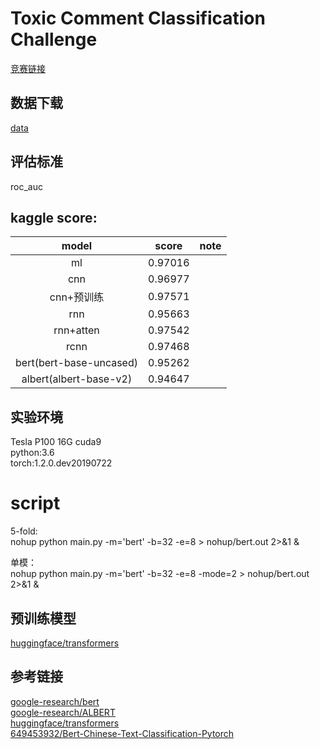 # Toxic Comment Classification Challenge
[竞赛链接](https://www.kaggle.com/c/jigsaw-toxic-comment-classification-challenge)
## 数据下载
[data](https://www.kaggle.com/c/jigsaw-toxic-comment-classification-challenge/data)
## 评估标准
roc_auc
## kaggle score:
|model|score|note|
|:---:|:---:|:---:|
|ml|0.97016|
|cnn|0.96977|
|cnn+预训练|0.97571|
|rnn|0.95663|
|rnn+atten|0.97542|
|rcnn|0.97468|
|bert(bert-base-uncased)|0.95262|
|albert(albert-base-v2)|0.94647|

## 实验环境
Tesla P100
16G
cuda9  
python:3.6  
torch:1.2.0.dev20190722

# script
5-fold:  
nohup python main.py -m='bert' -b=32 -e=8 > nohup/bert.out 2>&1 &

单模：  
nohup python main.py -m='bert' -b=32 -e=8 -mode=2 > nohup/bert.out 2>&1 &

## 预训练模型
[huggingface/transformers](https://github.com/huggingface/transformers)

## 参考链接
[google-research/bert](https://github.com/google-research/bert)  
[google-research/ALBERT](https://github.com/google-research/ALBERT)  
[huggingface/transformers](https://github.com/huggingface/transformers)  
[649453932/Bert-Chinese-Text-Classification-Pytorch](https://github.com/649453932/Bert-Chinese-Text-Classification-Pytorch)  
